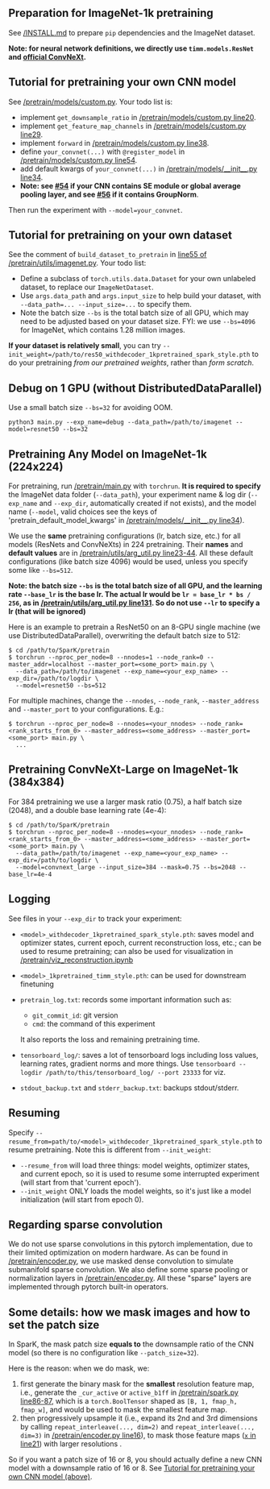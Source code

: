 ## Preparation for ImageNet-1k pretraining

See [/INSTALL.md](/INSTALL.md) to prepare `pip` dependencies and the ImageNet dataset.

**Note: for neural network definitions, we directly use `timm.models.ResNet` and [official ConvNeXt](https://github.com/facebookresearch/ConvNeXt/blob/048efcea897d999aed302f2639b6270aedf8d4c8/models/convnext.py).**


## Tutorial for pretraining your own CNN model

See [/pretrain/models/custom.py](/pretrain/models/spark_custom.py). Your todo list is:

- implement `get_downsample_ratio` in [/pretrain/models/custom.py line20](/pretrain/models/spark_custom.py#L20).
- implement `get_feature_map_channels` in [/pretrain/models/custom.py line29](/pretrain/models/spark_custom.py#L29).
- implement `forward` in [/pretrain/models/custom.py line38](/pretrain/models/spark_custom.py#L38).
- define `your_convnet(...)` with `@register_model` in [/pretrain/models/custom.py line54](/pretrain/models/spark_custom.py#L53-L54).
- add default kwargs of `your_convnet(...)` in [/pretrain/models/\_\_init\_\_.py line34](/pretrain/models/__init__.py#L34).
- **Note: see [#54](/../../issues/54) if your CNN contains SE module or global average pooling layer, and see [#56](/../../issues/56) if it contains GroupNorm**.

Then run the experiment with `--model=your_convnet`.


## Tutorial for pretraining on your own dataset

See the comment of `build_dataset_to_pretrain` in [line55 of /pretrain/utils/imagenet.py](/pretrain/utils/imagenet.py#L55). Your todo list:

- Define a subclass of `torch.utils.data.Dataset` for your own unlabeled dataset, to replace our `ImageNetDataset`.
- Use `args.data_path` and `args.input_size` to help build your dataset, with `--data_path=... --input_size=...` to specify them.
- Note the batch size `--bs` is the total batch size of all GPU, which may need to be adjusted based on your dataset size. FYI: we use `--bs=4096` for ImageNet, which contains 1.28 million images.

**If your dataset is relatively small**, you can try `--init_weight=/path/to/res50_withdecoder_1kpretrained_spark_style.pth` to do your pretraining *from our pretrained weights*, rather than *form scratch*.

## Debug on 1 GPU (without DistributedDataParallel)

Use a small batch size `--bs=32` for avoiding OOM.

```shell script
python3 main.py --exp_name=debug --data_path=/path/to/imagenet --model=resnet50 --bs=32
```


## Pretraining Any Model on ImageNet-1k (224x224)

For pretraining, run [/pretrain/main.py](/pretrain/main.py) with `torchrun`.
**It is required to specify** the ImageNet data folder (`--data_path`), your experiment name & log dir (`--exp_name` and `--exp_dir`, automatically created if not exists), and the model name (`--model`, valid choices see the keys of 'pretrain_default_model_kwargs' in [/pretrain/models/\_\_init\_\_.py line34](/pretrain/models/__init__.py#L34)).

We use the **same** pretraining configurations (lr, batch size, etc.) for all models (ResNets and ConvNeXts) in 224 pretraining.
Their **names** and **default values** are in [/pretrain/utils/arg_util.py line23-44](/pretrain/utils/arg_util.py#L23-L44).
All these default configurations (like batch size 4096) would be used, unless you specify some like `--bs=512`.

**Note: the batch size `--bs` is the total batch size of all GPU, and the learning rate `--base_lr` is the base lr. The actual lr would be `lr = base_lr * bs / 256`, as in [/pretrain/utils/arg_util.py line131](/pretrain/utils/arg_util.py#L131). So do not use `--lr` to specify a lr (that will be ignored)**

Here is an example to pretrain a ResNet50 on an 8-GPU single machine (we use DistributedDataParallel), overwriting the default batch size to 512:
```shell script
$ cd /path/to/SparK/pretrain
$ torchrun --nproc_per_node=8 --nnodes=1 --node_rank=0 --master_addr=localhost --master_port=<some_port> main.py \
  --data_path=/path/to/imagenet --exp_name=<your_exp_name> --exp_dir=/path/to/logdir \
  --model=resnet50 --bs=512
```

For multiple machines, change the `--nnodes`, `--node_rank`, `--master_address` and `--master_port` to your configurations. E.g.:
```shell script
$ torchrun --nproc_per_node=8 --nnodes=<your_nnodes> --node_rank=<rank_starts_from_0> --master_address=<some_address> --master_port=<some_port> main.py \
  ...
```

## Pretraining ConvNeXt-Large on ImageNet-1k (384x384)

For 384 pretraining we use a larger mask ratio (0.75), a half batch size (2048), and a double base learning rate (4e-4):

```shell script
$ cd /path/to/SparK/pretrain
$ torchrun --nproc_per_node=8 --nnodes=<your_nnodes> --node_rank=<rank_starts_from_0> --master_address=<some_address> --master_port=<some_port> main.py \
  --data_path=/path/to/imagenet --exp_name=<your_exp_name> --exp_dir=/path/to/logdir \
  --model=convnext_large --input_size=384 --mask=0.75 --bs=2048 --base_lr=4e-4
```

## Logging

See files in your `--exp_dir` to track your experiment:

- `<model>_withdecoder_1kpretrained_spark_style.pth`: saves model and optimizer states, current epoch, current reconstruction loss, etc.; can be used to resume pretraining; can also be used for visualization in [/pretrain/viz_reconstruction.ipynb](/pretrain/viz_reconstruction.ipynb)
- `<model>_1kpretrained_timm_style.pth`: can be used for downstream finetuning
- `pretrain_log.txt`: records some important information such as:
    - `git_commit_id`: git version
    - `cmd`: the command of this experiment
    
    It also reports the loss and remaining pretraining time.

- `tensorboard_log/`: saves a lot of tensorboard logs including loss values, learning rates, gradient norms and more things. Use `tensorboard --logdir /path/to/this/tensorboard_log/ --port 23333` for viz.
- `stdout_backup.txt` and `stderr_backup.txt`: backups stdout/stderr.

## Resuming

Specify `--resume_from=path/to/<model>_withdecoder_1kpretrained_spark_style.pth` to resume pretraining. Note this is different from `--init_weight`:

- `--resume_from` will load three things: model weights, optimizer states, and current epoch, so it is used to resume some interrupted experiment (will start from that 'current epoch').
- `--init_weight` ONLY loads the model weights, so it's just like a model initialization (will start from epoch 0).


## Regarding sparse convolution

We do not use sparse convolutions in this pytorch implementation, due to their limited optimization on modern hardware.
As can be found in [/pretrain/encoder.py](/pretrain/encoder.py), we use masked dense convolution to simulate submanifold sparse convolution.
We also define some sparse pooling or normalization layers in [/pretrain/encoder.py](/pretrain/encoder.py).
All these "sparse" layers are implemented through pytorch built-in operators.


## Some details: how we mask images and how to set the patch size

In SparK, the mask patch size **equals to** the downsample ratio of the CNN model (so there is no configuration like `--patch_size=32`).

Here is the reason: when we do mask, we:

1. first generate the binary mask for the **smallest** resolution feature map, i.e., generate the `_cur_active` or `active_b1ff` in [/pretrain/spark.py line86-87](/pretrain/spark.py#L86-L87), which is a `torch.BoolTensor` shaped as `[B, 1, fmap_h, fmap_w]`, and would be used to mask the smallest feature map.
3. then progressively upsample it (i.e., expand its 2nd and 3rd dimensions by calling `repeat_interleave(..., dim=2)` and `repeat_interleave(..., dim=3)` in [/pretrain/encoder.py line16](/pretrain/encoder.py#L16)), to mask those feature maps ([`x` in line21](/pretrain/encoder.py#L21)) with larger resolutions .

So if you want a patch size of 16 or 8, you should actually define a new CNN model with a downsample ratio of 16 or 8.
See [Tutorial for pretraining your own CNN model (above)](https://github.com/keyu-tian/SparK/tree/main/pretrain/#tutorial-for-pretraining-your-own-cnn-model).
